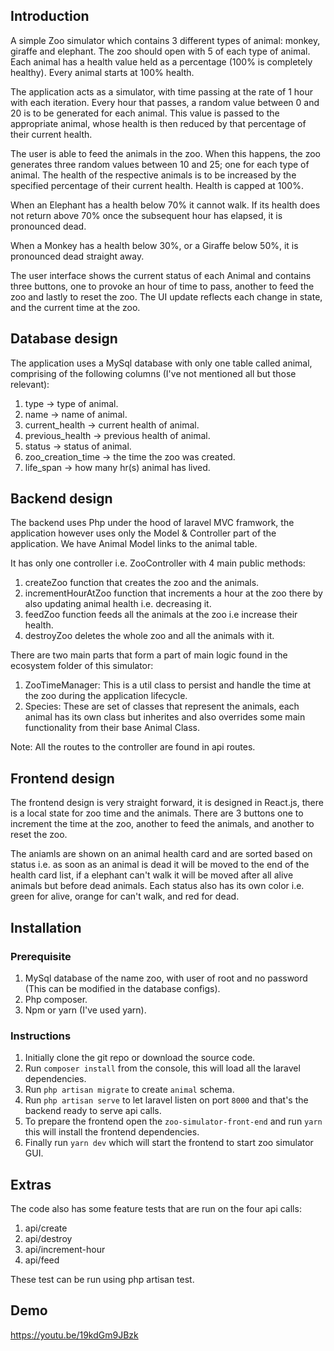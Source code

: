## Introduction

A simple Zoo simulator which contains 3 different types of animal: monkey, giraffe and elephant. The zoo should open with 5 of each type of animal. Each animal has a health value held as a percentage (100% is completely healthy). Every animal starts at 100% health.

The application acts as a simulator, with time passing at the rate of 1 hour with each iteration. Every hour that passes, a random value between 0 and 20 is to be generated for each animal. This value is passed to the appropriate animal, whose health is then reduced by that percentage of their current health.

The user is able to feed the animals in the zoo. When this happens, the zoo generates three random values between 10 and 25; one for each type of animal. The health of the respective animals is to be increased by the specified percentage of their current health. Health is capped at 100%.

When an Elephant has a health below 70% it cannot walk. If its health does not return above 70% once the subsequent hour has elapsed, it is pronounced dead.

When a Monkey has a health below 30%, or a Giraffe below 50%, it is pronounced dead straight away.

The user interface shows the current status of each Animal and contains three buttons, one to provoke an hour of time to pass, another to feed the zoo and lastly to reset the zoo. The UI update reflects each change in state, and the current time at the zoo.

## Database design

The application uses a MySql database with only one table called animal, comprising of the following columns (I've not mentioned all but those relevant):

1. type -> type of animal.
2. name -> name of animal.
3. current_health -> current health of animal.
4. previous_health -> previous health of animal.
5. status -> status of animal.
6. zoo_creation_time -> the time the zoo was created.
7. life_span -> how many hr(s) animal has lived.

## Backend design

The backend uses Php under the hood of laravel MVC framwork, the application however uses only the Model & Controller part of the application. We have Animal Model links to the animal table.

It has only one controller i.e. ZooController with 4 main public methods:

1. createZoo function that creates the zoo and the animals.
2. incrementHourAtZoo function that increments a hour at the zoo there by also updating animal health i.e. decreasing it.
3. feedZoo function feeds all the animals at the zoo i.e increase their health.
4. destroyZoo deletes the whole zoo and all the animals with it.

There are two main parts that form a part of main logic found in the ecosystem folder of this simulator:

1. ZooTimeManager: This is a util class to persist and handle the time at the zoo during the application lifecycle.
2. Species: These are set of classes that represent the animals, each animal has its own class but inherites and also overrides some main functionality from their base Animal Class.

Note: All the routes to the controller are found in api routes.

## Frontend design

The frontend design is very straight forward, it is designed in React.js, there is a local state for zoo time and the animals. There are 3 buttons one to increment the time at the zoo, another to feed the animals, and another to reset the zoo.

The aniamls are shown on an animal health card and are sorted based on status i.e. as soon as an animal is dead it will be moved to the end of the health card list, if a elephant can't walk it will be moved after all alive animals but before dead animals. Each status also has its own color i.e. green for alive, orange for can't walk, and red for dead.

## Installation

### Prerequisite

1. MySql database of the name zoo, with user of root and no password (This can be modified in the database configs).
2. Php composer.
3. Npm or yarn (I've used yarn).

### Instructions

1. Initially clone the git repo or download the source code.
2. Run `composer install` from the console, this will load all the laravel dependencies.
3. Run `php artisan migrate` to create `animal` schema.
4. Run `php artisan serve` to let laravel listen on port `8000` and that's the backend ready to serve api calls.
5. To prepare the frontend open the `zoo-simulator-front-end` and run `yarn` this will install the frontend dependencies.
6. Finally run `yarn dev` which will start the frontend to start zoo simulator GUI.

## Extras

The code also has some feature tests that are run on the four api calls:

1. api/create
2. api/destroy
3. api/increment-hour
4. api/feed

These test can be run using php artisan test.

## Demo

https://youtu.be/19kdGm9JBzk
